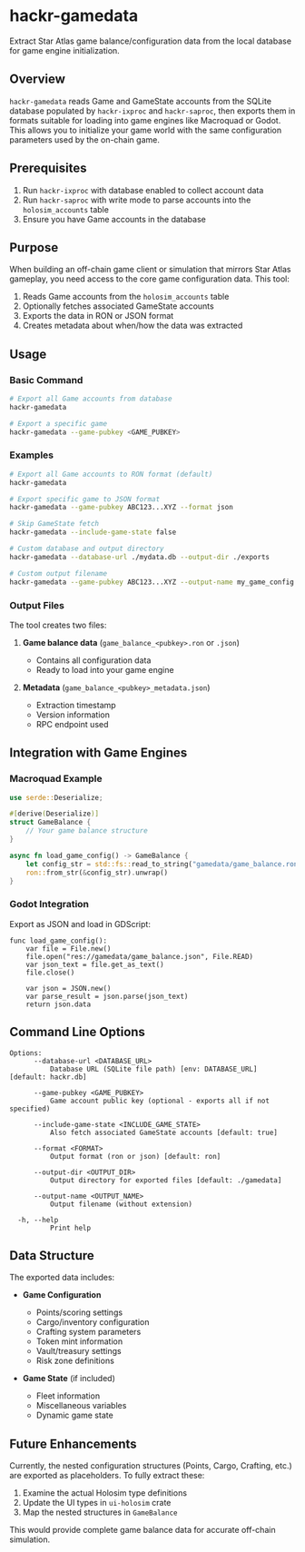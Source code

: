 # hackr-gamedata

Extract Star Atlas game balance/configuration data from the local database for game engine initialization.

## Overview

`hackr-gamedata` reads Game and GameState accounts from the SQLite database populated by `hackr-ixproc` and `hackr-saproc`, then exports them in formats suitable for loading into game engines like Macroquad or Godot. This allows you to initialize your game world with the same configuration parameters used by the on-chain game.

## Prerequisites

1. Run `hackr-ixproc` with database enabled to collect account data
2. Run `hackr-saproc` with write mode to parse accounts into the `holosim_accounts` table
3. Ensure you have Game accounts in the database

## Purpose

When building an off-chain game client or simulation that mirrors Star Atlas gameplay, you need access to the core game configuration data. This tool:

1. Reads Game accounts from the `holosim_accounts` table
2. Optionally fetches associated GameState accounts
3. Exports the data in RON or JSON format
4. Creates metadata about when/how the data was extracted

## Usage

### Basic Command

```bash
# Export all Game accounts from database
hackr-gamedata

# Export a specific game
hackr-gamedata --game-pubkey <GAME_PUBKEY>
```

### Examples

```bash
# Export all Game accounts to RON format (default)
hackr-gamedata

# Export specific game to JSON format
hackr-gamedata --game-pubkey ABC123...XYZ --format json

# Skip GameState fetch
hackr-gamedata --include-game-state false

# Custom database and output directory
hackr-gamedata --database-url ./mydata.db --output-dir ./exports

# Custom output filename
hackr-gamedata --game-pubkey ABC123...XYZ --output-name my_game_config
```

### Output Files

The tool creates two files:

1. **Game balance data** (`game_balance_<pubkey>.ron` or `.json`)
   - Contains all configuration data
   - Ready to load into your game engine

2. **Metadata** (`game_balance_<pubkey>_metadata.json`)
   - Extraction timestamp
   - Version information
   - RPC endpoint used

## Integration with Game Engines

### Macroquad Example

```rust
use serde::Deserialize;

#[derive(Deserialize)]
struct GameBalance {
    // Your game balance structure
}

async fn load_game_config() -> GameBalance {
    let config_str = std::fs::read_to_string("gamedata/game_balance.ron").unwrap();
    ron::from_str(&config_str).unwrap()
}
```

### Godot Integration

Export as JSON and load in GDScript:

```gdscript
func load_game_config():
    var file = File.new()
    file.open("res://gamedata/game_balance.json", File.READ)
    var json_text = file.get_as_text()
    file.close()
    
    var json = JSON.new()
    var parse_result = json.parse(json_text)
    return json.data
```

## Command Line Options

```
Options:
      --database-url <DATABASE_URL>
          Database URL (SQLite file path) [env: DATABASE_URL] [default: hackr.db]

      --game-pubkey <GAME_PUBKEY>
          Game account public key (optional - exports all if not specified)

      --include-game-state <INCLUDE_GAME_STATE>
          Also fetch associated GameState accounts [default: true]

      --format <FORMAT>
          Output format (ron or json) [default: ron]

      --output-dir <OUTPUT_DIR>
          Output directory for exported files [default: ./gamedata]

      --output-name <OUTPUT_NAME>
          Output filename (without extension)

  -h, --help
          Print help
```

## Data Structure

The exported data includes:

- **Game Configuration**
  - Points/scoring settings
  - Cargo/inventory configuration
  - Crafting system parameters
  - Token mint information
  - Vault/treasury settings
  - Risk zone definitions

- **Game State** (if included)
  - Fleet information
  - Miscellaneous variables
  - Dynamic game state

## Future Enhancements

Currently, the nested configuration structures (Points, Cargo, Crafting, etc.) are exported as placeholders. To fully extract these:

1. Examine the actual Holosim type definitions
2. Update the UI types in `ui-holosim` crate
3. Map the nested structures in `GameBalance`

This would provide complete game balance data for accurate off-chain simulation.